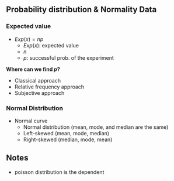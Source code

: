 ## Probability distribution & Normality Data
### Expected value
- $Exp(x) = np$
  - $Exp(x)$: expected value
  - $n$
  - $p$: successful prob. of the experiment
 
__Where can we find $p$?__
- Classical approach
- Relative frequency approach
- Subjective approach

### Normal Distribution
- Normal curve
  - Normal distribution (mean, mode, and median are the same)
  - Left-skewed (mean, mode, median)
  - Right-skewed (median, mode, mean)




## Notes
- poisson distribution is the dependent
